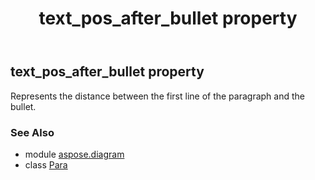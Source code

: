 ﻿---
title: text_pos_after_bullet property
second_title: Aspose.Diagram for Python via .NET API References
description: 
type: docs
weight: 180
url: /python-net/aspose.diagram/para/text_pos_after_bullet/
is_root: false
---

## text_pos_after_bullet property


Represents the distance between the first line of the paragraph and the bullet.

### See Also
* module [aspose.diagram](../../)
* class [Para](/diagram/python-net/aspose.diagram/para)
